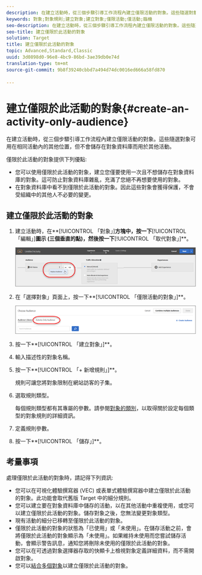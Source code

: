 ```yaml
---
description: 在建立活動時，從三個步驟引導工作流程內建立僅限活動的對象。這些隨選對象可用在相同活動內的其他位置，但不會儲存在對象資料庫而用於其他活動。
keywords: 對象;對象規則;建立對象;建立對象;僅限活動;僅活動;臨機
seo-description: 在建立活動時，從三個步驟引導工作流程內建立僅限活動的對象。這些隨選對象可用在相同活動內的其他位置，但不會儲存在對象資料庫而用於其他活動。
seo-title: 建立僅限於此活動的對象
solution: Target
title: 建立僅限於此活動的對象
topic: Advanced,Standard,Classic
uuid: 3d0898d0-96e8-4bc9-86bd-3ae39db0e74d
translation-type: tm+mt
source-git-commit: 9b8f39240cbbd7a494d74dc0016ed666a58fd870

---
```



# 建立僅限於此活動的對象{#create-an-activity-only-audience}

在建立活動時，從三個步驟引導工作流程內建立僅限活動的對象。這些隨選對象可用在相同活動內的其他位置，但不會儲存在對象資料庫而用於其他活動。

僅限於此活動的對象提供下列優點:

* 您可以使用僅限於此活動的對象，建立您僅要使用一次且不想儲存在對象資料庫的對象。這可防止對象資料庫雜亂，充滿了您絕不再想要使用的對象。
* 在對象資料庫中看不到僅限於此活動的對象。因此這些對象會獲得保護，不會受組織中的其他人不必要的變更。

## 建立僅限於此活動的對象

1. 建立活動時，在**[!UICONTROL 「對象」]**方塊中，按一下**[!UICONTROL 「編輯」]**圖示 (三個垂直的點)，然後按一下**[!UICONTROL 「取代對象」]**。

   ![](assets/replace_audiience.png)

1. 在「選擇對象」頁面上，按一下**[!UICONTROL 「僅限活動的對象」]**。

   ![](assets/activity-only-aud.png)

1. 按一下**[!UICONTROL 「建立對象」]**。
1. 輸入描述性的對象名稱。
1. 按一下**[!UICONTROL 「+ 新增規則」]**。

   規則可讓您將對象限制在網站訪客的子集。

1. 選取規則類型。

   每個規則類型都有其專屬的參數。請參閱[對象的類別](../c-target/c-audiences/c-target-rules/target-rules.md#concept_E3A77E42F1644503A829B5107B20880D)，以取得關於設定每個類型的對象規則的詳細資訊。

1. 定義規則參數。
1. 按一下**[!UICONTROL 「儲存」]**。

## 考量事項

處理僅限於此活動的對象時，請記得下列資訊:

* 您可以在可視化體驗撰寫器 (VEC) 或表單式體驗撰寫器中建立僅限於此活動的對象。此功能會取代舊版 Target 中的細分規則。
* 您可以建立要在對象資料庫中儲存的活動，以在其他活動中重複使用，或您可以建立僅限於此活動的對象。儲存對象之後，您無法變更對象類型。
* 現有活動的細分已移轉至僅限於此活動的對象。
* 僅限於此活動的對象的狀態為「已使用」或「未使用」。在儲存活動之前，會將僅限於此活動的對象顯示為「未使用」。如果維持未使用而您嘗試儲存活動，會顯示警告訊息，通知您將刪除未使用的僅限於此活動的對象。
* 您可以在可透過對象選擇器存取的快顯卡上檢視對象定義詳細資料，而不需開啟對象。
* 您可以[結合多個對象](../c-target/combining-multiple-audiences.md#concept_A7386F1EA4394BD2AB72399C225981E5)以建立僅限於此活動的對象。

